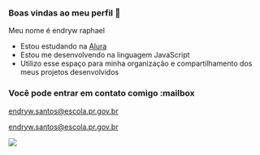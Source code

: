 ### Boas vindas ao meu perfil 🥇

Meu nome é endryw raphael

- Estou estudando na [Alura](https://www.alura.com.br)
- Estou me desenvolvendo na linguagem JavaScript
- Utilizo esse espaço para minha organização e compartilhamento dos meus projetos desenvolvidos

### Você pode entrar em contato comigo :mailbox

endryw.santos@escola.pr.gov.br

endryw.santos@escola.pr.gov.br

![](https://media.tenor.com/vPjVz9HP_5AAAAAC/bellingham.gif)
